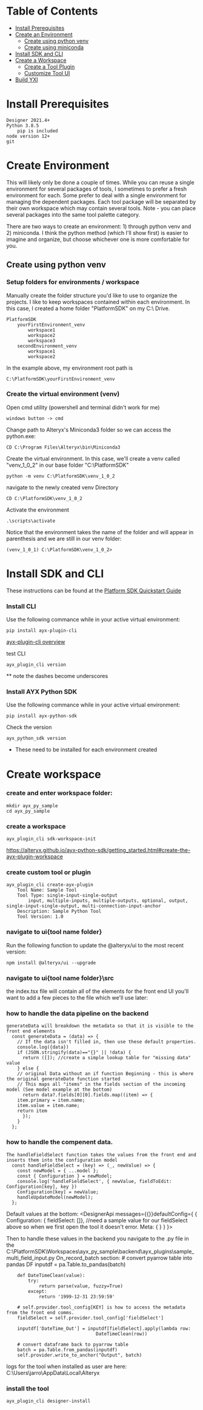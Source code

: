 # Table of Contents
- [Install Prerequisites](https://github.com/jarrodthuener/AYX_Platform_SDK/edit/main/README.md#install-prerequisites)
- [Create an Environment](https://github.com/jarrodthuener/AYX_Platform_SDK/edit/main/README.md#create-environment)
	- [Create using python venv](https://github.com/jarrodthuener/AYX_Platform_SDK/edit/main/README.md#create-using-python-venv)
	- [Create using miniconda](https://github.com/jarrodthuener/AYX_Platform_SDK/edit/main/README.md#create-using-miniconda)
- [Install SDK and CLI](https://github.com/jarrodthuener/AYX_Platform_SDK/edit/main/README.md#install-sdk-and-cli)
- [Create a Workspace](https://github.com/jarrodthuener/AYX_Platform_SDK/edit/main/README.md#create-workspace)
	- [Create a Tool Plugin](https://github.com/jarrodthuener/AYX_Platform_SDK/edit/main/README.md#create-a-tool-plugin)
	- [Customize Tool UI](https://github.com/jarrodthuener/AYX_Platform_SDK/edit/main/README.md#customize-tool-ui)
- [Build YXI](https://github.com/jarrodthuener/AYX_Platform_SDK/edit/main/README.md#build-yxi)

# Install Prerequisites
```
Designer 2021.4+
Python 3.8.5
	pip is included
node version 12+
git
```


# Create Environment
This will likely only be done a couple of times. While you can reuse a single environment for several packages of tools, I sometimes to prefer a fresh environment for each. Some prefer to deal with a single environment for managing the dependent packages. Each tool package will be separated by their own workspace which may contain several tools. Note - you can place several packages into the same tool palette category.

There are two ways to create an environment: 1) through python venv and 2) miniconda. I think the python method (which I'll show first) is easier to imagine and organize, but choose whichever one is more comfortable for you.


## Create using python venv
### Setup folders for environments / workspace
Manually create the folder structure you'd like to use to organize the projects. I like to keep workspaces contained within each environment. In this case, I created a home folder "PlatformSDK" on my C:\ Drive.
```
PlatformSDK
	yourFirstEnvironment_venv
		workspace1
		workspace2
		workspace3
	secondEnvironment_venv
		workspace1
		workspace2
```
In the example above, my environment root path is 
```
C:\PlatformSDK\yourFirstEnvironment_venv
```

### Create the virtual environment (venv) 
Open cmd utility (powershell and terminal didn't work for me)
```
windows button -> cmd
```

Change path to Alteryx's Miniconda3 folder so we can access the python.exe:
```
CD C:\Program Files\Alteryx\bin\Miniconda3
```

Create the virtual environment. In this case, we'll create a venv called "venv_1_0_2" in our base folder "C:\PlatformSDK"
```
python -m venv C:\PlatformSDK\venv_1_0_2
```

navigate to the newly created venv Directory
```
CD C:\PlatformSDK\venv_1_0_2
```

Activate the environment
```
.\scripts\activate
```
Notice that the environment takes the name of the folder and will appear in parenthesis and we are still in our venv folder:
```
(venv_1_0_1) C:\PlatformSDK\venv_1_0_2>
```


# Install SDK and CLI
These instructions can be found at the [Platform SDK Quickstart Guide](https://help.alteryx.com/developer-help/platform-sdk-quickstart-guide)

### Install CLI
Use the following commance while in your active virtual environment:
```
pip install ayx-plugin-cli
```
[ayx-plugin-cli overview](https://help.alteryx.com/developer-help/ayx-plugin-cli-overview)

test CLI 
```
ayx_plugin_cli version
```
** note the dashes become underscores


### Install AYX Python SDK
Use the following commance while in your active virtual environment: 
```
pip install ayx-python-sdk
```

Check the version
```
ayx_python_sdk version
```

* These need to be installed for each environment created 


# Create workspace

### create and enter workspace folder:
```
mkdir ayx_py_sample
cd ayx_py_sample
```

### create a workspace
```
ayx_plugin_cli sdk-workspace-init
```

https://alteryx.github.io/ayx-python-sdk/getting_started.html#create-the-ayx-plugin-workspace


### create custom tool or plugin
	ayx_plugin_cli create-ayx-plugin
		Tool Name: Sample Tool
		Tool Type: single-input-single-output
			input, multiple-inputs, multiple-outputs, optional, output, single-input-single-output, multi-connection-input-anchor
		Description: Sample Python Tool
		Tool Version: 1.0

### navigate to ui\{tool name folder}
Run the following function to update the @alteryx/ui to the most recent version:
```
npm install @alteryx/ui --upgrade
```

### navigate to ui\{tool name folder}\src
the index.tsx file will contain all of the elements for the front end UI
you'll want to add a few pieces to the file which we'll use later:

### how to handle the data pipeline on the backend
	generateData will breakdown the metadata so that it is visible to the front end elements
	  const generateData = (data) => {
	    // If the data isn't filled in, then use these default properties.
	    console.log({data})
	    if (JSON.stringify(data)=="{}" || !data) {
	      return ([]); //create a simple lookup table for "missing data" value
	    } else { 
	    // original Data without an if function Beginning - this is where the original generateDate function started
	    // This maps all "items" in the fields section of the incoming model (See model example at the bottom)
	      return data?.fields[0][0].fields.map((item) => {      
		item.primary = item.name;
		item.value = item.name;
		return item 
	      });
	    }
	  };

### how to handle the compenent data.
	The handleFieldSelect function takes the values from the front end and inserts them into the configuration model
	  const handleFieldSelect = (key) => (_, newValue) => {
	    const newModel = { ...model };
	    const { Configuration } = newModel;
	    console.log('handleFieldSelect', { newValue, fieldToEdit: Configuration[key], key })
	    Configuration[key] = newValue;
	    handleUpdateModel(newModel);
	  };



Default values at the bottom:
    <DesignerApi messages={{}}defaultConfig={
      { 
        Configuration: { fieldSelect: []}, //need a sample value for our fieldSelect above so when we first open the tool it doesn't error.
        Meta: { }
      }
    }>



Then to handle these values in the backend you navigate to the .py file in the 
C:\PlatformSDK\Workspaces\ayx_py_sample\backend\ayx_plugins\sample_multi_field_input.py
On_record_batch section:
		# convert pyarrow table into pandas DF
        inputdf = pa.Table.to_pandas(batch)
        
		
        def DateTimeClean(value):
            try: 
                return parse(value, fuzzy=True)
            except: 
                return '1999-12-31 23:59:59'
    
		# self.provider.tool_config[KEY] is how to access the metadata from the front end comms.
        fieldSelect = self.provider.tool_config['fieldSelect']

        inputdf['DateTime_Out'] = inputdf[fieldSelect].apply(lambda row: 
                                     DateTimeClean(row))
        
        # convert dataframe back to pyarrow table
        batch = pa.Table.from_pandas(inputdf)
        self.provider.write_to_anchor("Output", batch)
		
logs for the tool when installed as user are here:
	C:\Users\jarro\AppData\Local\Alteryx

### install the tool
	ayx_plugin_cli designer-install
			      
